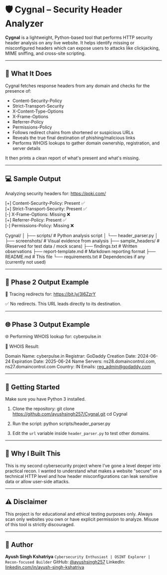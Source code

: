 # 🛡️ Cygnal – Security Header Analyzer

**Cygnal** is a lightweight, Python-based tool that performs HTTP security header analysis on any live website. It helps identify missing or misconfigured headers which can expose users to attacks like clickjacking, MIME sniffing, and cross-site scripting.

---

## 🔧 What It Does

Cygnal fetches response headers from any domain and checks for the presence of:

- Content-Security-Policy
- Strict-Transport-Security
- X-Content-Type-Options
- X-Frame-Options
- Referrer-Policy
- Permissions-Policy
- Follows redirect chains from shortened or suspicious URLs
- Reveals the true final destination of phishing/malicious links
- Performs WHOIS lookups to gather domain ownership, registration, and server details



It then prints a clean report of what's present and what's missing.

---

## 💻 Sample Output

Analyzing security headers for: https://poki.com/

[+] Content-Security-Policy: Present ✅  
[+] Strict-Transport-Security: Present ✅  
[-] X-Frame-Options: Missing ❌  
[+] Referrer-Policy: Present ✅  
[-] Permissions-Policy: Missing ❌

Cygnal/
│
├── scripts/               # Python analysis script
│   └── header_parser.py
│
├── screenshots/           # Visual evidence from analysis
├── sample_headers/        # (Reserved for test data / mock scans)
├── findings.txt           # Written observations
├── report-template.md     # Markdown reporting format
├── README.md              # This file
└── requirements.txt       # Dependencies if any (currently not used)


---

## 🔗 Phase 2 Output Example

🔗 Tracing redirects for: https://bit.ly/3I6ZzrY

✅ No redirects. This URL leads directly to its destination.

---

## 🌐 Phase 3 Output Example

🌐 Performing WHOIS lookup for: cyberpulse.in

📄 WHOIS Result:

Domain Name: cyberpulse.in
Registrar: GoDaddy
Creation Date: 2024-06-24
Expiration Date: 2025-06-24
Name Servers: ns28.domaincontrol.com, ns27.domaincontrol.com
Country: IN
Emails: reg_admin@godaddy.com

---

## 🚀 Getting Started

Make sure you have Python 3 installed.

1. Clone the repository:
git clone https://github.com/ayushsingh257/Cygnal.git
cd Cygnal

2. Run the script:
python scripts/header_parser.py

3. Edit the `url` variable inside `header_parser.py` to test other domains.

---

## 🧠 Why I Built This

This is my second cybersecurity project where I’ve gone a level deeper into practical recon. I wanted to understand what makes a website "secure" on a technical HTTP level and how header misconfigurations can leak sensitive data or allow user-side attacks.

---

## ⚠️ Disclaimer

This project is for educational and ethical testing purposes only. Always scan only websites you own or have explicit permission to analyze. Misuse of this tool is strictly discouraged.

---

## 👤 Author

**Ayush Singh Kshatriya**
`Cybersecurity Enthusiast | OSINT Explorer | Recon-focused Builder`
GitHub: [@ayushsingh257](https://github.com/ayushsingh257)
LinkedIn: [linkedin.com/in/ayush-singh-kshatriya](https://linkedin.com/in/ayush-singh-kshatriya)

